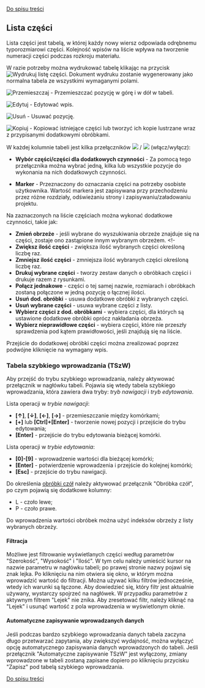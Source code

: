[Do spisu treści](/service/doc/?cid=stol)
## Lista części

Lista części jest tabelą, w której każdy nowy wiersz odpowiada odrębnemu typorozmiarowi części.
Kolejność wpisów na liście wpływa na tworzenie numeracji części podczas rozkroju materiału.

W razie potrzeby można wydrukować tabelę klikając na przycisk
![Wydrukuj listę części](/service/doc/img/button-print.png).
Dokument wydruku zostanie wygenerowany jako normalna tabela ze wszystkimi wymaganymi polami.

![Przemieszczaj](/service/doc/img/button-move.png) - Przemieszczać pozycję w górę i w dół w tabeli.

![Edytuj](/service/doc/img/button-edit.png) - Edytować wpis.

![Usuń](/service/doc/img/button-delete.png) - Usuwać pozycję.

![Kopiuj](/service/doc/img/button-copy.png) - Kopiować istniejące części lub tworzyć ich kopie lustrzane wraz z przypisanymi dodatkowymi obróbkami.

W każdej kolumnie tabeli jest kilka przełączników ![](/service/doc/img/button-checkbox-off.png) / ![](/service/doc/img/button-checkbox-on.png) (włącz/wyłącz):

- **Wybór części/części dla dodatkowych czynności** - Za pomocą tego przełącznika można wybrać jedną, kilka lub wszystkie pozycje do wykonania na nich dodatkowych czynności.
<!--- **Faktura** - Ustaw/wyłącz orientację faktury. Jeśli zaznaczono - podczas rozkroju część będzie układana tak, aby faktura była zorientowana wzdłuż długości części (wzdłuż szerokości dla materiałów o fakturze poprzecznej).-->
- **Marker** - Przeznaczony do oznaczania części na potrzeby osobiste użytkownika. Wartość markera jest zapisywana przy przechodzeniu przez różne rozdziały, odświeżaniu strony i zapisywaniu/załadowaniu projektu.

Na zaznaczonych na liście częściach można wykonać dodatkowe czynności, takie jak:

- **Zmień obrzeże** - jeśli wybrane do wyszukiwania obrzeże znajduje się na części, zostaje ono zastąpione innym wybranym obrzeżem.
<!-<!--- **Ustaw wartość faktury** - na wybranych częściach zostanie ustawiony/wyłączony znacznik orientacji faktury. Jeśli zostanie ustawiony - podczas rozkroju części będą układane tak, aby faktura była zorientowana wzdłuż długości części (wzdłuż szerokości dla materiałów o fakturze poprzecznej).-->
- **Zwiększ ilość części** - zwiększa ilość wybranych części określoną liczbę raz.
- **Zmniejsz ilość części** - zmniejsza ilość wybranych części określoną liczbę raz.
- **Drukuj wybrane części** - tworzy zestaw danych o obróbkach części i drukuje razem z rysunkami.
- **Połącz jednakowe** - części o tej samej nazwie, rozmiarach i obróbkach zostaną połączone w jedną pozycję o łącznej ilości.
- **Usuń dod. obróbki** - usuwa dodatkowe obróbki z wybranych części.
- **Usuń wybrane części** - usuwa wybrane części z listy.
- **Wybierz części z dod. obróbkami** - wybiera części, dla których są ustawione dodatkowe obróbki oprócz nakładania obrzeża.
- **Wybierz nieprawidłowe części** - wybiera części, które nie przeszły sprawdzenia pod kątem prawidłowości, jeśli znajdują się na liście.

Przejście do dodatkowej obróbki części można zrealizować poprzez podwójne kliknięcie na wymagany wpis.

<a name="quick-addition" />

### Tabela szybkiego wprowadzania (TSzW)

Aby przejść do trybu szybkiego wprowadzania, należy aktywować przełącznik w nagłówku tabeli.
Pojawia się wtedy tabela szybkiego wprowadzania, która zawiera dwa tryby: _tryb nawigacji_ i _tryb edytowania_.

Lista operacji w _trybie nawigacji_:

- __[&uarr;]__, __[&darr;]__, __[&larr;]__, __[&rarr;]__ - przemieszczanie między komórkami;
- __[+]__ lub __[Ctrl]+[Enter]__ - tworzenie nowej pozycji i przejście do trybu edytowania;
- __[Enter]__ - przejście do trybu edytowania bieżącej komórki.

Lista operacji w _trybie edytowania_:

- __[0]-[9]__ - wprowadzenie wartości dla bieżącej komórki;
- __[Enter]__ - potwierdzenie wprowadzenia i przejście do kolejnej komórki;
- __[Esc]__ - przejście do trybu nawigacji.

Do określenia [obróbki czół](/service/doc/?cid=stol&s=edges) należy aktywować przełącznik "Obróbka czół", 
po czym pojawią się dodatkowe kolumny:

<!--
- G - czoło górne;
- D - czoło dolne;
-->

- L - czoło lewe;
- P - czoło prawe.

Do wprowadzenia wartości obróbek można użyć indeksów obrzeży z listy wybranych obrzeży.
<!--
Jeśli ma zostać określone ścięcie czoła pod kątem, to po wprowadzeniu wartości kąta należy dodać gwiazdkę "&ast;".
Aby np. określić ścięcie pod kątem 45 stopni na boku przednim, należy wprowadzić "45&ast;" lub "-45&ast;", jeśli wymagane jest ścięcie na boku tylnym.
-->

#### Filtracja

Możliwe jest filtrowanie wyświetlanych części według parametrów "Szerokość", "Wysokość" i "Ilość". W tym celu należy umieścić kursor na nazwie parametru w nagłówku tabeli; po prawej stronie nazwy pojawi się znak lejka. Po kliknięciu na nim otwiera się okno, w którym można wprowadzić wartość do filtracji.
Można używać kilku filtrów jednocześnie, wtedy ich warunki są łączone. Aby dowiedzieć się, który filtr jest aktualnie używany, wystarczy spojrzeć na nagłówek. W przypadku parametrów z aktywnym filtrem "Lejek" nie znika.
Aby zresetować filtr, należy kliknąć na "Lejek" i usunąć wartość z pola wprowadzenia w wyświetlonym oknie.

<a name="quick-addition-autosave" />

#### Automatyczne zapisywanie wprowadzanych danych

Jeśli podczas bardzo szybkiego wprowadzania danych tabela zaczyna długo przetwarzać zapytania, aby zwiększyć wydajność, można wyłączyć opcję automatycznego zapisywania danych wprowadzonych do tabeli.
Jeśli przełącznik "Automatyczne zapisywanie TSzW" jest wyłączony, zmiany wprowadzone w tabeli zostaną zapisane dopiero po kliknięciu przycisku "Zapisz" pod tabelą szybkiego wprowadzania.

[Do spisu treści](/service/doc/?cid=stol)